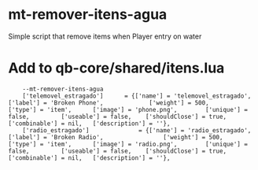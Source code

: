 # mt-remover-itens-agua
Simple script that remove items when Player entry on water

# Add to qb-core/shared/itens.lua
```
	--mt-remover-itens-agua
	['telemovel_estragado'] 	 = {['name'] = 'telemovel_estragado', 		['label'] = 'Broken Phone', 			['weight'] = 500, 		['type'] = 'item', 		['image'] = 'phone.png', 		['unique'] = false, 		['useable'] = false, 	['shouldClose'] = true,	   ['combinable'] = nil,   ['description'] = ''},
	['radio_estragado'] 			 = {['name'] = 'radio_estragado', 				['label'] = 'Broken Radio', 				['weight'] = 500, 		['type'] = 'item', 		['image'] = 'radio.png', 		['unique'] = false, 		['useable'] = false, 	['shouldClose'] = true,	   ['combinable'] = nil,   ['description'] = ''},

```
